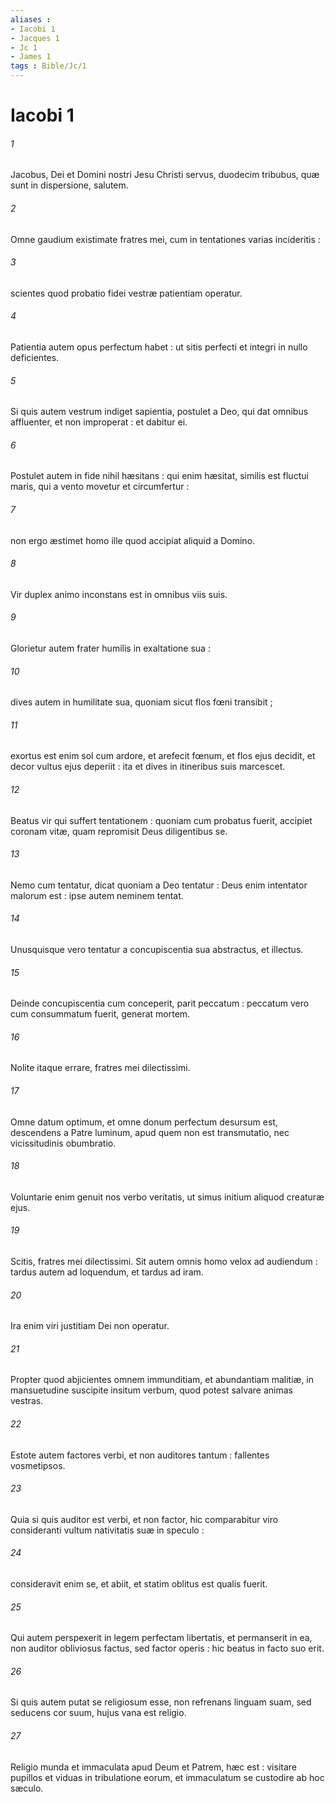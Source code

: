 ```yaml
---
aliases : 
- Iacobi 1
- Jacques 1
- Jc 1
- James 1
tags : Bible/Jc/1
---
```


# Iacobi 1

###### 1
Jacobus, Dei et Domini nostri Jesu Christi servus, duodecim tribubus, quæ sunt in dispersione, salutem.
###### 2
Omne gaudium existimate fratres mei, cum in tentationes varias incideritis :
###### 3
scientes quod probatio fidei vestræ patientiam operatur.
###### 4
Patientia autem opus perfectum habet : ut sitis perfecti et integri in nullo deficientes.
###### 5
Si quis autem vestrum indiget sapientia, postulet a Deo, qui dat omnibus affluenter, et non improperat : et dabitur ei.
###### 6
Postulet autem in fide nihil hæsitans : qui enim hæsitat, similis est fluctui maris, qui a vento movetur et circumfertur :
###### 7
non ergo æstimet homo ille quod accipiat aliquid a Domino.
###### 8
Vir duplex animo inconstans est in omnibus viis suis.
###### 9
Glorietur autem frater humilis in exaltatione sua :
###### 10
dives autem in humilitate sua, quoniam sicut flos fœni transibit ;
###### 11
exortus est enim sol cum ardore, et arefecit fœnum, et flos ejus decidit, et decor vultus ejus deperiit : ita et dives in itineribus suis marcescet.
###### 12
Beatus vir qui suffert tentationem : quoniam cum probatus fuerit, accipiet coronam vitæ, quam repromisit Deus diligentibus se.
###### 13
Nemo cum tentatur, dicat quoniam a Deo tentatur : Deus enim intentator malorum est : ipse autem neminem tentat.
###### 14
Unusquisque vero tentatur a concupiscentia sua abstractus, et illectus.
###### 15
Deinde concupiscentia cum conceperit, parit peccatum : peccatum vero cum consummatum fuerit, generat mortem.
###### 16
Nolite itaque errare, fratres mei dilectissimi.
###### 17
Omne datum optimum, et omne donum perfectum desursum est, descendens a Patre luminum, apud quem non est transmutatio, nec vicissitudinis obumbratio.
###### 18
Voluntarie enim genuit nos verbo veritatis, ut simus initium aliquod creaturæ ejus.
###### 19
Scitis, fratres mei dilectissimi. Sit autem omnis homo velox ad audiendum : tardus autem ad loquendum, et tardus ad iram.
###### 20
Ira enim viri justitiam Dei non operatur.
###### 21
Propter quod abjicientes omnem immunditiam, et abundantiam malitiæ, in mansuetudine suscipite insitum verbum, quod potest salvare animas vestras.
###### 22
Estote autem factores verbi, et non auditores tantum : fallentes vosmetipsos.
###### 23
Quia si quis auditor est verbi, et non factor, hic comparabitur viro consideranti vultum nativitatis suæ in speculo :
###### 24
consideravit enim se, et abiit, et statim oblitus est qualis fuerit.
###### 25
Qui autem perspexerit in legem perfectam libertatis, et permanserit in ea, non auditor obliviosus factus, sed factor operis : hic beatus in facto suo erit.
###### 26
Si quis autem putat se religiosum esse, non refrenans linguam suam, sed seducens cor suum, hujus vana est religio.
###### 27
Religio munda et immaculata apud Deum et Patrem, hæc est : visitare pupillos et viduas in tribulatione eorum, et immaculatum se custodire ab hoc sæculo.
